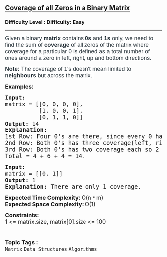 <h2><a href="https://www.geeksforgeeks.org/problems/coverage-of-all-zeros-in-a-binary-matrix4024/1">Coverage of all Zeros in a Binary Matrix</a></h2><h3>Difficulty Level : Difficulty: Easy</h3><hr><div class="problems_problem_content__Xm_eO"><p><span style="color: #273239; font-family: Nunito, sans-serif; font-size: 18px; letter-spacing: 0.162px; background-color: #ffffff;">Given a binary <strong>matrix </strong>contains <strong>0s</strong> and <strong>1s </strong>only, we need to find the sum of <strong>coverage</strong> of all zeros of the matrix where coverage for a particular 0 is defined as a total number of ones around a zero in left, right, up and bottom directions.</span></p>
<p><span style="color: #273239; font-family: Nunito, sans-serif; font-size: 18px; letter-spacing: 0.162px; background-color: #ffffff;"><strong>Note:</strong> The coverage of 1's doesn't mean limited to <strong>neighbours </strong>but across the matrix.&nbsp;</span></p>
<p><span style="font-size: 18px;"><strong>Examples:</strong></span></p>
<pre><span style="font-size: 18px;"><strong>Input: <br></strong></span><span style="font-size: 18px;">matrix = [[0, 0, 0, 0],
          [1, 0, 0, 1], <br>          [0, 1, 1, 0]]
<strong>Output: </strong>14<br></span><strong><span style="font-size: 14pt;">Explanation:<br></span></strong><span style="font-size: 14pt;">1st Row: Four 0's are there, since every 0 has coverrage(down) till bottom(we'll consider the 1's from last row) of the matrix so 1+1+1+1 = 4<br>2nd Row: Both 0's has three coverage(left, right, down) each, so 3 + 3 = 6<br>3rd Row: Both 0's has two coverage each so 2 + 2 = 4.<br>Total = 4 + 6 + 4 = 14.</span></pre>
<pre><span style="font-size: 18px;"><strong>Input: <br></strong>matrix = [[0, 1]]
<strong>Output: </strong>1<br></span><span style="font-size: 14pt;"><strong>Explanation: </strong>There are only 1 coverage.</span></pre>
<p><span style="font-size: 18px;"><strong>Expected Time Complexity: </strong>O(n&nbsp;</span><span style="font-size: 15px;">*&nbsp;<span style="font-size: 18px;">m)<br><strong>Expected Space Complexity:&nbsp;</strong>O(1)</span></span></p>
<p><span style="font-size: 15px;"><span style="font-size: 18px;"><strong>Constraints:</strong><br>1 &lt;= matrix.size, matrix[0].size &lt;= 100</span></span></p></div><br><p><span style=font-size:18px><strong>Topic Tags : </strong><br><code>Matrix</code>&nbsp;<code>Data Structures</code>&nbsp;<code>Algorithms</code>&nbsp;